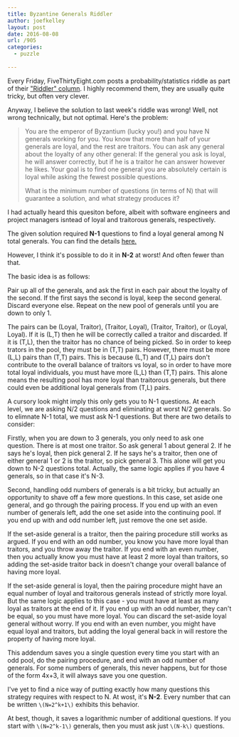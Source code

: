 ```yaml
---
title: Byzantine Generals Riddler
author: joefkelley
layout: post
date: 2016-08-08
url: /905
categories:
  - puzzle
  
---
```


Every Friday, FiveThirtyEight.com posts a probability/statistics riddle as part of their ["Riddler" column](http://fivethirtyeight.com/tag/the-riddler/). I highly recommend them, they are usually quite tricky, but often very clever.

Anyway, I believe the solution to last week's riddle was wrong! Well, not wrong technically, but not optimal. Here's the problem:

> You are the emperor of Byzantium (lucky you!) and you have N generals working for you. You know that more than half of your generals are loyal, and the rest are traitors. You can ask any general about the loyalty of any other general: If the general you ask is loyal, he will answer correctly, but if he is a traitor he can answer however he likes. Your goal is to find one general you are absolutely certain is loyal while asking the fewest possible questions.
> 
> 
> What is the minimum number of questions (in terms of N) that will guarantee a solution, and what strategy produces it?

I had actually heard this quesiton before, albeit with software engineers and project managers isntead of loyal and traitorous generals, respectively.

The given solution required **N-1** questions to find a loyal general among N total generals. You can find the details [here.](http://fivethirtyeight.com/features/should-the-grizzly-bear-eat-the-salmon/)

However, I think it's possible to do it in **N-2** at worst! And often fewer than that.

The basic idea is as follows:

Pair up all of the generals, and ask the first in each pair about the loyalty of the second. If the first says the second is loyal, keep the second general. Discard everyone else. Repeat on the new pool of generals until you are down to only 1.

The pairs can be (Loyal, Traitor), (Traitor, Loyal), (Traitor, Traitor), or (Loyal, Loyal). If it is (L,T) then he will be correctly called a traitor and discarded. If it is (T,L), then the traitor has no chance of being picked. So in order to keep trators in the pool, they must be in (T,T) pairs. However, there must be more (L,L) pairs than (T,T) pairs. This is because (L,T) and (T,L) pairs don't contribute to the overall balance of traitors vs loyal, so in order to have more total loyal individuals, you must have more (L,L) than (T,T) pairs. This alone means the resulting pool has more loyal than traitorous generals, but there could even be additional loyal generals from (T,L) pairs.

A cursory look might imply this only gets you to N-1 questions. At each level, we are asking N/2 questions and eliminating at worst N/2 generals. So to elimnate N-1 total, we must ask N-1 questions. But there are two details to consider:

Firstly, when you are down to 3 generals, you only need to ask one question. There is at most one traitor. So ask general 1 about general 2. If he says he's loyal, then pick general 2. If he says he's a traitor, then one of either general 1 or 2 is the traitor, so pick general 3. This alone will get you down to N-2 questions total. Actually, the same logic applies if you have 4 generals, so in that case it's N-3.

Second, handling odd numbers of generals is a bit tricky, but actually an opportunity to shave off a few more questions. In this case, set aside one general, and go through the pairing process. If you end up with an even number of generals left, add the one set aside into the continuing pool. If you end up with and odd number left, just remove the one set aside.

If the set-aside general is a traitor, then the pairing procedure still works as argued. If you end with an odd number, you know you have more loyal than traitors, and you throw away the traitor. If you end with an even number, then you actually know you must have at least 2 more loyal than traitors, so adding the set-aside traitor back in doesn't change your overall balance of having more loyal.

If the set-aside general is loyal, then the pairing procedure might have an equal number of loyal and traitorous generals instead of strictly more loyal. But the same logic applies to this case - you must have at least as many loyal as traitors at the end of it. If you end up with an odd number, they can't be equal, so you must have more loyal. You can discard the set-aside loyal general without worry. If you end with an even number, you might have equal loyal and traitors, but adding the loyal general back in will restore the property of having more loyal.

This addendum saves you a single question every time you start with an odd pool, do the pairing procedure, and end with an odd number of generals. For some numbers of generals, this never happens, but for those of the form 4x+3, it will always save you one question.

I've yet to find a nice way of putting exactly how many questions this strategy requires with respect to N. At wost, it's **N-2**. Every number that can be written `\(N=2^k+1\)` exhibits this behavior.

At best, though, it saves a logarithmic number of additional questions. If you start with `\(N=2^k-1\)` generals, then you must ask just `\(N-k\)` questions.